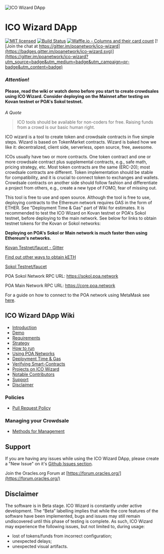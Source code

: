 ![ICO Wizard DApp](https://forum.poa.network/uploads/default/original/1X/4defd4c248825a9216a247ab3c5cb1f613d7e5ef.png)

# ICO Wizard DApp

[![MIT licensed](https://img.shields.io/badge/license-MIT-blue.svg)](https://raw.githubusercontent.com/hyperium/hyper/master/LICENSE)
[![Build Status](https://travis-ci.org/poanetwork/ico-wizard.svg?branch=master)](https://travis-ci.org/poanetwork/ico-wizard)
[![Waffle.io - Columns and their card count](https://badge.waffle.io/poanetwork/ico-wizard.svg?columns=all)](http://waffle.io/poanetwork/ico-wizard)
[![Join the chat at https://gitter.im/poanetwork/ico-wizard](https://badges.gitter.im/poanetwork/ico-wizard.svg)](https://gitter.im/poanetwork/ico-wizard?utm_source=badge&utm_medium=badge&utm_campaign=pr-badge&utm_content=badge)

### **_Attention_!**
#### __Please, read the wiki or watch demo before you start to create crowdsales using ICO Wizard. Consider deploying on the Mainnet after testing on Kovan testnet or POA's Sokol testnet.__

_A Quote_

> ICO tools should be available for non-coders for free. Raising funds from a crowd is our basic human right.

ICO wizard is a tool to create token and crowdsale contracts in five simple steps. Wizard is based on TokenMarket contracts. Wizard is baked how we like it: decentralized, client side, serverless, open source, free, awesome.

ICOs usually have two or more contracts. One token contract and one or more crowdsale contract plus supplemental contracts, e.g., safe math, pricing strategy, etc. Most token contracts are the same (ERC-20); most crowdsale contracts are different. Token implementation should be stable for compatibility, and it is crucial to connect token to exchanges and wallets. Crowdsale contracts on another side should follow fashion and differentiate a project from others, e.g., create a new type of FOMO, fear of missing out.

This tool is free to use and open source. Although the tool is free to use, deploying contracts to the Ethereum network requires GAS in the form of ETHER. See "Deployment Time & Gas" part of Wiki for estimates. It is recommended to test the ICO Wizard on Kovan testnet or POA's Sokol testnet, before deploying to the main network. See below for links to obtain testnet tokens for the Kovan or Sokol networks:

__Deploying on POA's Sokol or Main network is much faster then using Ethereum's networks.__

 [Kovan Testnet/faucet - Gitter](https://gitter.im/kovan-testnet/faucet)

 [Find out other ways to obtain kETH](https://github.com/kovan-testnet/faucet)

 [Sokol Testnet/faucet](https://faucet-sokol.herokuapp.com/)

 POA Sokol Network RPC URL: https://sokol.poa.network

 POA Main Network RPC URL: https://core.poa.network

 For a guide on how to connect to the POA network using MetaMask see [here](https://github.com/poanetwork/ico-wizard/wiki/Connecting-to-POA-Networks).

## ICO Wizard DApp Wiki
- [Introduction](https://github.com/poanetwork/ico-wizard/wiki/ICO-Wizard-Introduction)
- [Demo](https://github.com/poanetwork/ico-wizard/wiki/ICO-Wizard-Demo)
- [Requirements](https://github.com/poanetwork/ico-wizard/wiki/ICO-Wizard-Requirements)
- [Strategy](https://github.com/poanetwork/ico-wizard/wiki/ICO-Wizard-Strategy)
- [How to run](https://github.com/poanetwork/ico-wizard/wiki/ICO-Wizard-How-to-run)
- [Using POA Networks](https://github.com/poanetwork/ico-wizard/wiki/Connecting-to-POA-Networks)
- [Deployment Time & Gas](https://github.com/poanetwork/ico-wizard/wiki/ICO-Wizard-Deployment-Stats)
- [Verifying Smart-Contracts](https://github.com/poanetwork/ico-wizard/wiki/ICO-Wizard-Verifying-Contracts)
- [Projects on ICO Wizard](https://github.com/poanetwork/ico-wizard/wiki/ICO-Wizard-Projects)
- [Notable Contributors](https://github.com/poanetwork/ico-wizard/wiki/ICO-Wizard-Notable-Contributors)
- [Support](https://github.com/poanetwork/ico-wizard/wiki/ICO-Wizard-Support)
- [Disclaimer](https://github.com/poanetwork/ico-wizard/wiki/ICO-Wizard-Disclaimer)
### Policies
- [Pull Request Policy](https://github.com/poanetwork/ico-wizard/wiki/Pull-Request-Policy)
### Managing your Crowdsale
- [Methods for Management](https://github.com/poanetwork/ico-wizard/wiki/ICO-Wizard-Managing-Crowdsale)


## Support

If you are having any issues while using the ICO Wizard DApp, please create a "New Issue" on it's [Github Issues section](https://github.com/poanetwork/ico-wizard/issues).

Join the Oracles.org Forum at [https://forum.oracles.org/](https://forum.oracles.org/)

## Disclaimer

The software is in Beta stage.
ICO Wizard is constantly under active development. The “Beta” labelling implies that while the core features of the software have been implemented, bugs and issues may still remain undiscovered until this phase of testing is complete. As such, ICO Wizard may experience the following issues, but not limited to, during usage:

- lost of tokens/funds from incorrect configuration;
- unexpected delays;
- unexpected visual artifacts.
